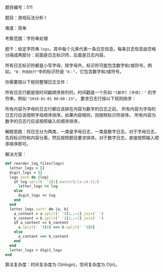 题目编号：511

题目：游戏玩法分析 I

难度：简单

考察范围：字符串处理

题干：给定字符串 `logs`，其中每个元素代表一条日志信息。每条日志信息由空格分隔成两部分：前面是日志标识符，后面是日志内容。

所有日志标识符都是小写字母，除字母外，标识符可能包含数字和/或符号。例如，`"0：开始执行"`中的标识符是 `"0："`，它包含数字和/或符号。

你需要按以下规则整理日志文件：

所有日志行都是按时间戳顺序排列的，时间戳是一个形如 `"[数字] [字母]："` 的字符串，例如 `"2018-01-01 00:00：23"`。
要求日志行按以下规则排序：

所有内容为字母的日志行都应该排在内容为数字的日志之前。
所有内容为字母的日志行应该按照字母顺序排序。如果内容相同，则按照标识符排序。
所有内容为数字的日志行应该按照输入的顺序排序。

解题思路：将日志分为两类，一类是字母日志，一类是数字日志。对于字母日志，先将标识符和内容分离，然后按照题目要求排序。对于数字日志，直接按照输入顺序排序即可。

解决方案：

```ruby
def reorder_log_files(logs)
  letter_logs = []
  digit_logs = []
  logs.each do |log|
    if log.split(' ')[1].match?(/[a-zA-Z]/)
      letter_logs << log
    else
      digit_logs << log
    end
  end
  letter_logs.sort! do |a, b|
    a_content = a.split(' ')[1..-1].join(' ')
    b_content = b.split(' ')[1..-1].join(' ')
    if a_content == b_content
      a.split(' ')[0] <=> b.split(' ')[0]
    else
      a_content <=> b_content
    end
  end
  letter_logs + digit_logs
end
```

算法复杂度：时间复杂度为 O(nlogn)，空间复杂度为 O(n)。